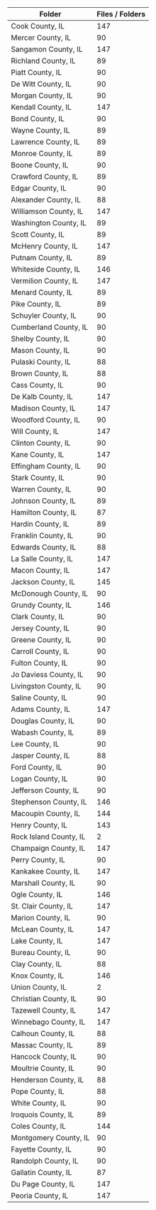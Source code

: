 | Folder                 |   Files / Folders |
|------------------------|-------------------|
| Cook County, IL        |               147 |
| Mercer County, IL      |                90 |
| Sangamon County, IL    |               147 |
| Richland County, IL    |                89 |
| Piatt County, IL       |                90 |
| De Witt County, IL     |                90 |
| Morgan County, IL      |                90 |
| Kendall County, IL     |               147 |
| Bond County, IL        |                90 |
| Wayne County, IL       |                89 |
| Lawrence County, IL    |                89 |
| Monroe County, IL      |                89 |
| Boone County, IL       |                90 |
| Crawford County, IL    |                89 |
| Edgar County, IL       |                90 |
| Alexander County, IL   |                88 |
| Williamson County, IL  |               147 |
| Washington County, IL  |                89 |
| Scott County, IL       |                89 |
| McHenry County, IL     |               147 |
| Putnam County, IL      |                89 |
| Whiteside County, IL   |               146 |
| Vermilion County, IL   |               147 |
| Menard County, IL      |                89 |
| Pike County, IL        |                89 |
| Schuyler County, IL    |                90 |
| Cumberland County, IL  |                90 |
| Shelby County, IL      |                90 |
| Mason County, IL       |                90 |
| Pulaski County, IL     |                88 |
| Brown County, IL       |                88 |
| Cass County, IL        |                90 |
| De Kalb County, IL     |               147 |
| Madison County, IL     |               147 |
| Woodford County, IL    |                90 |
| Will County, IL        |               147 |
| Clinton County, IL     |                90 |
| Kane County, IL        |               147 |
| Effingham County, IL   |                90 |
| Stark County, IL       |                90 |
| Warren County, IL      |                90 |
| Johnson County, IL     |                89 |
| Hamilton County, IL    |                87 |
| Hardin County, IL      |                89 |
| Franklin County, IL    |                90 |
| Edwards County, IL     |                88 |
| La Salle County, IL    |               147 |
| Macon County, IL       |               147 |
| Jackson County, IL     |               145 |
| McDonough County, IL   |                90 |
| Grundy County, IL      |               146 |
| Clark County, IL       |                90 |
| Jersey County, IL      |                90 |
| Greene County, IL      |                90 |
| Carroll County, IL     |                90 |
| Fulton County, IL      |                90 |
| Jo Daviess County, IL  |                90 |
| Livingston County, IL  |                90 |
| Saline County, IL      |                90 |
| Adams County, IL       |               147 |
| Douglas County, IL     |                90 |
| Wabash County, IL      |                89 |
| Lee County, IL         |                90 |
| Jasper County, IL      |                88 |
| Ford County, IL        |                90 |
| Logan County, IL       |                90 |
| Jefferson County, IL   |                90 |
| Stephenson County, IL  |               146 |
| Macoupin County, IL    |               144 |
| Henry County, IL       |               143 |
| Rock Island County, IL |                 2 |
| Champaign County, IL   |               147 |
| Perry County, IL       |                90 |
| Kankakee County, IL    |               147 |
| Marshall County, IL    |                90 |
| Ogle County, IL        |               146 |
| St. Clair County, IL   |               147 |
| Marion County, IL      |                90 |
| McLean County, IL      |               147 |
| Lake County, IL        |               147 |
| Bureau County, IL      |                90 |
| Clay County, IL        |                88 |
| Knox County, IL        |               146 |
| Union County, IL       |                 2 |
| Christian County, IL   |                90 |
| Tazewell County, IL    |               147 |
| Winnebago County, IL   |               147 |
| Calhoun County, IL     |                88 |
| Massac County, IL      |                89 |
| Hancock County, IL     |                90 |
| Moultrie County, IL    |                90 |
| Henderson County, IL   |                88 |
| Pope County, IL        |                88 |
| White County, IL       |                90 |
| Iroquois County, IL    |                89 |
| Coles County, IL       |               144 |
| Montgomery County, IL  |                90 |
| Fayette County, IL     |                90 |
| Randolph County, IL    |                90 |
| Gallatin County, IL    |                87 |
| Du Page County, IL     |               147 |
| Peoria County, IL      |               147 |
